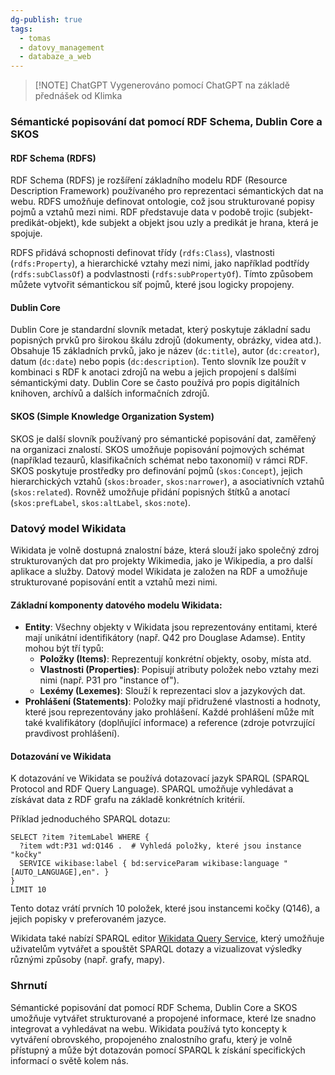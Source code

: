 ```yaml
---
dg-publish: true
tags:
  - tomas
  - datovy_management
  - databaze_a_web
---
```

> [!NOTE] ChatGPT
> Vygenerováno pomocí ChatGPT na základě přednášek od Klimka
### Sémantické popisování dat pomocí RDF Schema, Dublin Core a SKOS

#### RDF Schema (RDFS)
RDF Schema (RDFS) je rozšíření základního modelu RDF (Resource Description Framework) používaného pro reprezentaci sémantických dat na webu. RDFS umožňuje definovat ontologie, což jsou strukturované popisy pojmů a vztahů mezi nimi. RDF představuje data v podobě trojic (subjekt-predikát-objekt), kde subjekt a objekt jsou uzly a predikát je hrana, která je spojuje.

RDFS přidává schopnosti definovat třídy (`rdfs:Class`), vlastnosti (`rdfs:Property`), a hierarchické vztahy mezi nimi, jako například podtřídy (`rdfs:subClassOf`) a podvlastnosti (`rdfs:subPropertyOf`). Tímto způsobem můžete vytvořit sémantickou síť pojmů, které jsou logicky propojeny.

#### Dublin Core
Dublin Core je standardní slovník metadat, který poskytuje základní sadu popisných prvků pro širokou škálu zdrojů (dokumenty, obrázky, videa atd.). Obsahuje 15 základních prvků, jako je název (`dc:title`), autor (`dc:creator`), datum (`dc:date`) nebo popis (`dc:description`). Tento slovník lze použít v kombinaci s RDF k anotaci zdrojů na webu a jejich propojení s dalšími sémantickými daty. Dublin Core se často používá pro popis digitálních knihoven, archívů a dalších informačních zdrojů.

#### SKOS (Simple Knowledge Organization System)
SKOS je další slovník používaný pro sémantické popisování dat, zaměřený na organizaci znalostí. SKOS umožňuje popisování pojmových schémat (například tezaurů, klasifikačních schémat nebo taxonomií) v rámci RDF. SKOS poskytuje prostředky pro definování pojmů (`skos:Concept`), jejich hierarchických vztahů (`skos:broader`, `skos:narrower`), a asociativních vztahů (`skos:related`). Rovněž umožňuje přidání popisných štítků a anotací (`skos:prefLabel`, `skos:altLabel`, `skos:note`).

### Datový model Wikidata

Wikidata je volně dostupná znalostní báze, která slouží jako společný zdroj strukturovaných dat pro projekty Wikimedia, jako je Wikipedia, a pro další aplikace a služby. Datový model Wikidata je založen na RDF a umožňuje strukturované popisování entit a vztahů mezi nimi.

#### Základní komponenty datového modelu Wikidata:
- **Entity**: Všechny objekty v Wikidata jsou reprezentovány entitami, které mají unikátní identifikátory (např. Q42 pro Douglase Adamse). Entity mohou být tří typů:
  - **Položky (Items)**: Reprezentují konkrétní objekty, osoby, místa atd.
  - **Vlastnosti (Properties)**: Popisují atributy položek nebo vztahy mezi nimi (např. P31 pro "instance of").
  - **Lexémy (Lexemes)**: Slouží k reprezentaci slov a jazykových dat.
- **Prohlášení (Statements)**: Položky mají přidružené vlastnosti a hodnoty, které jsou reprezentovány jako prohlášení. Každé prohlášení může mít také kvalifikátory (doplňující informace) a reference (zdroje potvrzující pravdivost prohlášení).

#### Dotazování ve Wikidata
K dotazování ve Wikidata se používá dotazovací jazyk SPARQL (SPARQL Protocol and RDF Query Language). SPARQL umožňuje vyhledávat a získávat data z RDF grafu na základě konkrétních kritérií.

Příklad jednoduchého SPARQL dotazu:
```sparql
SELECT ?item ?itemLabel WHERE {
  ?item wdt:P31 wd:Q146 .  # Vyhledá položky, které jsou instance "kočky"
  SERVICE wikibase:label { bd:serviceParam wikibase:language "[AUTO_LANGUAGE],en". }
}
LIMIT 10
```
Tento dotaz vrátí prvních 10 položek, které jsou instancemi kočky (Q146), a jejich popisky v preferovaném jazyce.

Wikidata také nabízí SPARQL editor [Wikidata Query Service](https://query.wikidata.org/), který umožňuje uživatelům vytvářet a spouštět SPARQL dotazy a vizualizovat výsledky různými způsoby (např. grafy, mapy).

### Shrnutí
Sémantické popisování dat pomocí RDF Schema, Dublin Core a SKOS umožňuje vytvářet strukturované a propojené informace, které lze snadno integrovat a vyhledávat na webu. Wikidata používá tyto koncepty k vytváření obrovského, propojeného znalostního grafu, který je volně přístupný a může být dotazován pomocí SPARQL k získání specifických informací o světě kolem nás.